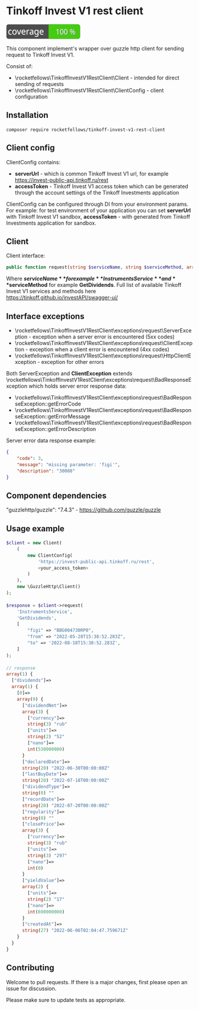 # Tinkoff Invest V1 rest client

![Code Coverage Badge](./badge.svg)

This component implement's wrapper over guzzle http client for sending request to Tinkoff Invest V1.

Consist of:
- \rocketfellows\TinkoffInvestV1RestClient\Client - intended for direct sending of requests
- \rocketfellows\TinkoffInvestV1RestClient\ClientConfig - client configuration

## Installation
```shell
composer require rocketfellows/tinkoff-invest-v1-rest-client
```

## Client config
ClientConfig contains:
- **serverUrl** - which is common Tinkoff Invest V1 url, for example https://invest-public-api.tinkoff.ru/rest
- **accessToken** - Tinkoff Invest V1 access token which can be generated through the account settings of the Tinkoff Investments application

ClientConfig can be configured through DI from your environment params. For example:
for test environment of your application you can set **serverUrl** with Tinkoff Invest V1 sandbox, **accessToken** - with generated from Tinkoff Investments application for sandbox.

## Client

Client interface:

```php
public function request(string $serviceName, string $serviceMethod, array $data): array;
```

Where **$serviceName** for example **InstrumentsService** and **$serviceMethod** for example **GetDividends**.
Full list of available Tinkoff Invest V1 services and methods here https://tinkoff.github.io/investAPI/swagger-ui/

## Interface exceptions

- \rocketfellows\TinkoffInvestV1RestClient\exceptions\request\ServerException - exception when a server error is encountered (5xx codes)
- \rocketfellows\TinkoffInvestV1RestClient\exceptions\request\ClientException - exception when a client error is encountered (4xx codes)
- \rocketfellows\TinkoffInvestV1RestClient\exceptions\request\HttpClientException - exception for other errors

Both ServerException and **ClientException** extends \rocketfellows\TinkoffInvestV1RestClient\exceptions\request\BadResponseException
which holds server error response data:
- \rocketfellows\TinkoffInvestV1RestClient\exceptions\request\BadResponseException::getErrorCode
- \rocketfellows\TinkoffInvestV1RestClient\exceptions\request\BadResponseException::getErrorMessage
- \rocketfellows\TinkoffInvestV1RestClient\exceptions\request\BadResponseException::getErrorDescription

Server error data response example:
```json
{
    "code": 3,
    "message": "missing parameter: 'figi'",
    "description": "30008"
}
```

## Component dependencies

"guzzlehttp/guzzle": "7.4.3" - https://github.com/guzzle/guzzle

## Usage example

```php
$client = new Client(
    (
        new ClientConfig(
            'https://invest-public-api.tinkoff.ru/rest',
            <your_access_token>
        )
    ),
    new \GuzzleHttp\Client()
);

$response = $client->request(
    'InstrumentsService',
    'GetDividends',
    [
        "figi" => "BBG004730RP0",
        "from" => "2022-05-28T15:38:52.283Z",
        "to" => '2022-08-18T15:38:52.283Z',
    ]
);

// response
array(1) {
  ["dividends"]=>
  array(1) {
    [0]=>
    array(9) {
      ["dividendNet"]=>
      array(3) {
        ["currency"]=>
        string(3) "rub"
        ["units"]=>
        string(2) "52"
        ["nano"]=>
        int(530000000)
      }
      ["declaredDate"]=>
      string(20) "2022-06-30T00:00:00Z"
      ["lastBuyDate"]=>
      string(20) "2022-07-18T00:00:00Z"
      ["dividendType"]=>
      string(0) ""
      ["recordDate"]=>
      string(20) "2022-07-20T00:00:00Z"
      ["regularity"]=>
      string(0) ""
      ["closePrice"]=>
      array(3) {
        ["currency"]=>
        string(3) "rub"
        ["units"]=>
        string(3) "297"
        ["nano"]=>
        int(0)
      }
      ["yieldValue"]=>
      array(2) {
        ["units"]=>
        string(2) "17"
        ["nano"]=>
        int(690000000)
      }
      ["createdAt"]=>
      string(27) "2022-06-06T02:04:47.759671Z"
    }
  }
}
```

## Contributing

Welcome to pull requests. If there is a major changes, first please open an issue for discussion.

Please make sure to update tests as appropriate.
